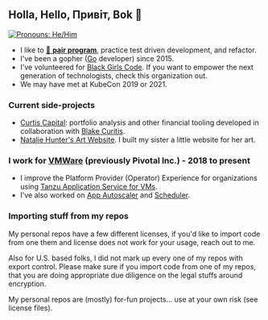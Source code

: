 ## Holla, Hello, Привіт, Bok 👋 
[![Pronouns: He/Him](https://img.shields.io/badge/Pronouons-He/Him-lightgrey)](https://www.mypronouns.org/he-him)

- I like to [🍐 **pair program**](https://www.pivotaltracker.com/blog/how-pair-programming-and-mob-programming-help-quickly-onboard-new-software-engineers), practice test driven development, and refactor.
- I've been a gopher ([Go](https://golang.org/) developer) since 2015.
- I've volunteered for [Black Girls Code](https://www.blackgirlscode.com/). If you want to empower the next generation of technologists, check this organization out.
- We may have met at KubeCon 2019 or 2021.

### Current side-projects
- [Curtis Capital](https://curtis.capital): portfolio analysis and other financial tooling developed in collaboration with [Blake Curitis](https://github.com/curtisbw).
- [Natalie Hunter's Art Website](https://nataliehunterart.com/). I built my sister a little website for her art.

### I work for [VMWare](https://www.vmware.com) (previously Pivotal Inc.) - 2018 to present

- I improve the Platform Provider (Operator) Experience for organizations using [Tanzu Application Service for VMs](https://tanzu.vmware.com/application-service).
- I've also worked on [App Autoscaler](https://docs.pivotal.io/application-service/2-10/appsman-services/autoscaler/about-app-autoscaler.html) and [Scheduler](https://docs.pivotal.io/scheduler/1-2/).

### Importing stuff from my repos

My personal repos have a few different licenses, if you'd like to import code from one them and license does not work for your usage, reach out to me.

Also for U.S. based folks, I did not mark up every one of my repos with export control. Please make sure if you import code from one of my repos, that you are doing appropriate due diligence on the legal stuffs around encryption.

My personal repos are (mostly) for-fun projects... use at your own risk (see license files).
